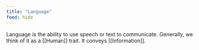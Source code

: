 ```yaml
---
title: "Language"
feed: hide
---
```


Language is the ability to use speech or text to communicate. Generally, we think of it as a [[Human]] trait. It conveys [[Information]].

<!-- TODO -->